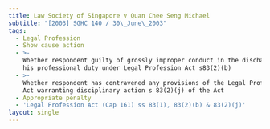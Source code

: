 ```yaml
---
title: Law Society of Singapore v Quan Chee Seng Michael
subtitle: "[2003] SGHC 140 / 30\_June\_2003"
tags:
  - Legal Profession
  - Show cause action
  - >-
    Whether respondent guilty of grossly improper conduct in the discharge of
    his professional duty under Legal Profession Act s83(2)(b)
  - >-
    Whether respondent has contravened any provisions of the Legal Profession
    Act warranting disciplinary action s 83(2)(j) of the Act
  - Appropriate penalty
  - 'Legal Profession Act (Cap 161) ss 83(1), 83(2)(b) & 83(2)(j)'
layout: single
---
```


